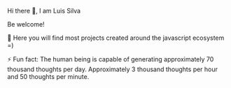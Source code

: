Hi there 👋, I am Luis Silva

Be welcome!

💬 Here you will find most projects created around the javascript ecosystem =)

⚡ Fun fact: The human being is capable of generating approximately 70 thousand thoughts per day. 
            Approximately 3 thousand thoughts per hour and 50 thoughts per minute.

